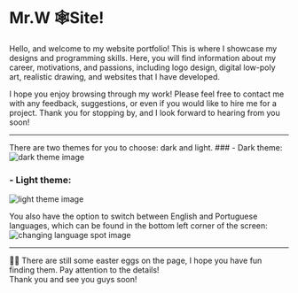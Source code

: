 # Mr.W 🕸Site!

Hello, and welcome to my website portfolio! This is where I showcase my designs and programming skills. Here, you will find information about my career, motivations, and passions, including logo design, digital low-poly art, realistic drawing, and websites that I have developed.

I hope you enjoy browsing through my work! Please feel free to contact me with any feedback, suggestions, or even if you would like to hire me for a project. Thank you for stopping by, and I look forward to hearing from you soon!

<hr/>
There are two themes for you to choose: dark and light.
### - Dark theme: 
<img src="https://mrwsantos.github.io/mrwsantos.io/img/dark-theme-mrwsite.png" title="dark theme image" />

### - Light theme:
<img src="https://mrwsantos.github.io/mrwsantos.io/img/light-theme-mrwsite.png" title="light theme image" />

You also have the option to switch between English and Portuguese languages, which can be found in the bottom left corner of the screen: 
<img src="https://mrwsantos.github.io/mrwsantos.io/img/switch-languages-mrwsite.png" title="changing language spot image" />

<hr/>
🐰🥚
There are still some easter eggs on the page, I hope you have fun finding them.  Pay attention to the details!
<br/>
Thank you and see you guys soon!
